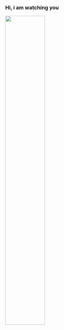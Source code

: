 ### Hi, i am watching you 

<img src="https://user-images.githubusercontent.com/21363757/208698198-d79cbb5a-7013-46a6-bca2-a9e76aae50f3.png" width="50%" />

<!--

**gy1001/gy1001** is a ✨ _special_ ✨ repository because its `README.md` (this file) appears on your GitHub profile.

Here are some ideas to get you started:

- 🔭 I’m currently working on ...
- 🌱 I’m currently learning ...
- 👯 I’m looking to collaborate on ...
- 🤔 I’m looking for help with ...
- 💬 Ask me about ...
- 📫 How to reach me: ...
- 😄 Pronouns: ...
- ⚡ Fun fact: ...
-->
